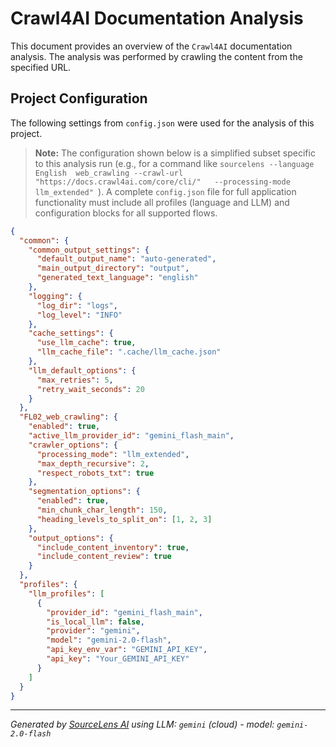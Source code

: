 # Crawl4AI Documentation Analysis

This document provides an overview of the `Crawl4AI` documentation analysis. The analysis was performed by crawling the content from the specified URL.

## Project Configuration

The following settings from `config.json` were used for the analysis of this project.

> **Note:** The configuration shown below is a simplified subset specific to this analysis run (e.g., for a command like `sourcelens --language English  web_crawling --crawl-url "https://docs.crawl4ai.com/core/cli/"   --processing-mode llm_extended" `). A complete `config.json` file for full application functionality must include all profiles (language and LLM) and configuration blocks for all supported flows.

```json
{
  "common": {
    "common_output_settings": {
      "default_output_name": "auto-generated",
      "main_output_directory": "output",
      "generated_text_language": "english"
    },
    "logging": {
      "log_dir": "logs",
      "log_level": "INFO"
    },
    "cache_settings": {
      "use_llm_cache": true,
      "llm_cache_file": ".cache/llm_cache.json"
    },
    "llm_default_options": {
      "max_retries": 5,
      "retry_wait_seconds": 20
    }
  },
  "FL02_web_crawling": {
    "enabled": true,
    "active_llm_provider_id": "gemini_flash_main",
    "crawler_options": {
      "processing_mode": "llm_extended",
      "max_depth_recursive": 2,
      "respect_robots_txt": true
    },
    "segmentation_options": {
      "enabled": true,
      "min_chunk_char_length": 150,
      "heading_levels_to_split_on": [1, 2, 3]
    },
    "output_options": {
      "include_content_inventory": true,
      "include_content_review": true
    }
  },
  "profiles": {
    "llm_profiles": [
      {
        "provider_id": "gemini_flash_main",
        "is_local_llm": false,
        "provider": "gemini",
        "model": "gemini-2.0-flash",
        "api_key_env_var": "GEMINI_API_KEY",
        "api_key": "Your_GEMINI_API_KEY"
      }
    ]
  }
}
```
---

*Generated by [SourceLens AI](https://github.com/openXFlow/sourceLensAI) using LLM: `gemini` (cloud) - model: `gemini-2.0-flash`*
